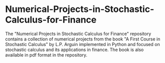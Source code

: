 # Numerical-Projects-in-Stochastic-Calculus-for-Finance

The "Numerical Projects in Stochastic Calculus for Finance" repository contains a collection of numerical projects from the book "A First Course in Stochastic Calculus" by L.P. Arguin implemented in Python and focused on stochastic calculus and its applications in finance. The book is also available in pdf format in the repository.

